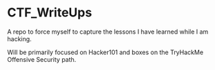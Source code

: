 # CTF_WriteUps



A repo to force myself to capture the lessons I have learned while I am hacking.



Will be primarily focused on Hacker101 and boxes on the TryHackMe Offensive Security path.